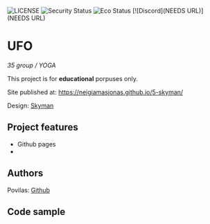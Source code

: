 ![LICENSE](https://img.shields.io/badge/license-MIT-blue.svg?style=flat-square)
![Security Status](https://img.shields.io/security-headers?label=Security&url=https%3A%2F%2Fgithub.com&style=flat-square)
![Eco Status](https://img.shields.io/badge/ECO-Friendly-green.svg)
[![Discord](NEEDS URL)](NEEDS URL)

# UFO

_35 group / YOGA_

This project is for **educational** porpuses only.

Site published at: https://neigiamasjonas.github.io/5-skyman/

Design: [Skyman](https://media.altphotos.com/cache/images/2017/07/05/07/1504/sky-stars-silhouette.jpg)

## Project features

-   Github pages
-   

## Authors

Povilas: [Github](https://github.com/neigiamasJonas)

## Code sample

```html